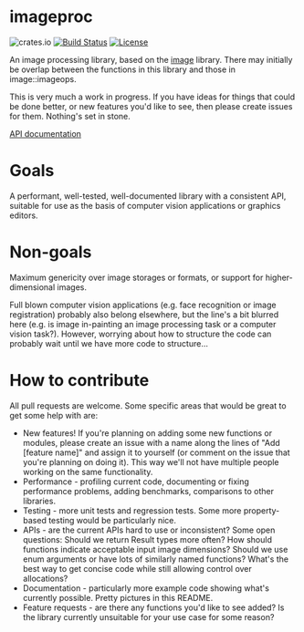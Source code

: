 imageproc
====

![crates.io](https://img.shields.io/crates/v/imageproc.svg)
[![Build Status](https://travis-ci.org/image-rs/imageproc.svg?branch=master)](https://travis-ci.org/image-rs/imageproc)
[![License](https://img.shields.io/badge/license-MIT-blue.svg)](https://github.com/image-rs/imageproc/blob/master/LICENSE)

An image processing library, based on the [image](https://github.com/image-rs/image) library. There may initially
be overlap between the functions in this library and those in image::imageops.

This is very much a work in progress. If you have ideas for things that could be done better, or new features you'd like to see, then please create issues for them. Nothing's set in stone.

[API documentation](http://docs.rs/imageproc)

# Goals

A performant, well-tested, well-documented library with a consistent API, suitable for use as the basis of computer vision applications or graphics editors.

# Non-goals

Maximum genericity over image storages or formats, or support for higher-dimensional images.

Full blown computer vision applications (e.g. face recognition or image registration) probably also belong elsewhere, but the line's a bit blurred here (e.g. is image in-painting an image processing task or a computer vision task?). However, worrying about how to structure the code can probably wait until we have more code to structure...

# How to contribute

All pull requests are welcome. Some specific areas that would be great to get some help with are:

* New features! If you're planning on adding some new functions or modules, please create an issue with a name along the lines of "Add [feature name]" and assign it to yourself (or comment on the issue that you're planning on doing it). This way we'll not have multiple people working on the same functionality.
* Performance - profiling current code, documenting or fixing performance problems, adding benchmarks, comparisons to other libraries.
* Testing - more unit tests and regression tests. Some more property-based testing would be particularly nice.
* APIs - are the current APIs hard to use or inconsistent? Some open questions: Should we return Result types more often? How should functions indicate acceptable input image dimensions? Should we use enum arguments or have lots of similarly named functions? What's the best way to get concise code while still allowing control over allocations?
* Documentation - particularly more example code showing what's currently possible. Pretty pictures in this README.
* Feature requests - are there any functions you'd like to see added? Is the library currently unsuitable for your use case for some reason?
